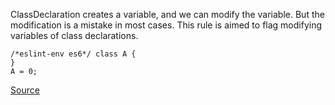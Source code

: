 ClassDeclaration creates a variable, and we can modify the variable.
But the modification is a mistake in most cases.
This rule is aimed to flag modifying variables of class declarations.

```
/*eslint-env es6*/ class A {
}
A = 0;

```

[Source](http://eslint.org/docs/rules/no-class-assign)
